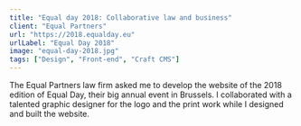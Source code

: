 ```yaml
---
title: "Equal day 2018: Collaborative law and business"
client: "Equal Partners"
url: "https://2018.equalday.eu"
urlLabel: "Equal Day 2018"
image: "equal-day-2018.jpg"
tags: ["Design", "Front-end", "Craft CMS"]
---
```


The Equal Partners law firm  asked me to develop the website of the 2018 edition of Equal Day, their big annual event in Brussels. I collaborated with a talented graphic designer for the logo and the print work while I designed and built the website.
